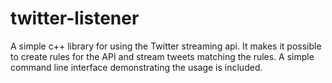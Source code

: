 # twitter-listener

A simple c++ library for using the Twitter streaming api. It makes it possible to create rules for the API and stream tweets matching the rules. A simple command line interface demonstrating the usage is included. 
